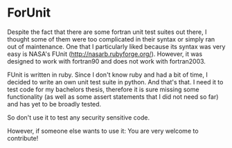 # ForUnit
Despite the fact that there are some fortran unit test suites out there, I thought some of them were too complicated in their syntax or simply ran out of maintenance. One that I particularly liked because its syntax was very easy is NASA's FUnit (http://nasarb.rubyforge.org/). However, it was designed to work with fortran90 and does not work with fortran2003. 

FUnit is written in ruby. Since I don't know ruby and had a bit of time, I decided to write an own unit test suite in python. And that's that. I need it to test code for my bachelors thesis, therefore it is sure missing some functionality (as well as some assert statements that I did not need so far) and has yet to be broadly tested. 

So don't use it to test any security sensitive code.

However, if someone else wants to use it: You are very welcome to contribute!

